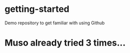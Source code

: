 # getting-started
Demo repository to get familiar with using Github

# Muso already tried 3 times...
